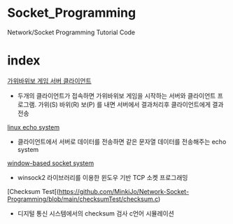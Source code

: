 # Socket_Programming
Network/Socket Programming Tutorial Code


# index

[가위바위보 게임 서버 클라이언트](https://github.com/MinkiJo/Socket_Programming/tree/main/RSPgame)

- 두개의 클라이언트가 접속하면 가위바위보 게임을 시작하는 서버와 클라이언트 프로그램. 가위(S) 바위(R) 보(P) 를 내면 서버에서 결과처리후 클라이언트에게 결과 전송

[linux echo system](https://github.com/MinkiJo/Socket_Programming/tree/main/echo-system)

- 클라이언트에서 서버로 데이터를 전송하면 같은 문자열 데이터를 전송해주는 echo system

[window-based socket system](https://github.com/MinkiJo/Socket_Programming/tree/main/window-based-system)
- winsock2 라이브러리를 이용한 윈도우 기반 TCP 소켓 프로그래밍

[Checksum Test[(https://github.com/MinkiJo/Network-Socket-Programming/blob/main/checksumTest/checksum.c)
- 디지털 통신 시스템에서의 checksum 검사 c언어 시뮬레이션
